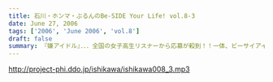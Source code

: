 ```yaml
---
title: 石川・ホンマ・ぶるんのBe-SIDE Your Life! vol.8-3
date: June 27, 2006
tags: ['2006', 'June 2006', 'vol.8']
draft: false
summary: 『嫌アイドル』．．．全国の女子高生リスナーから応募が殺到！！一体、ビーサイアイドルは誕生するのか！？夏の『ビーサイフェス』（仮題）に関する呼びかけもあるので、あなたからのメール待ってます！特に地方で聴いているチミ達の意見が聴きたいっす。NAMAE
---
```


http://project-phi.ddo.jp/ishikawa/ishikawa008_3.mp3
